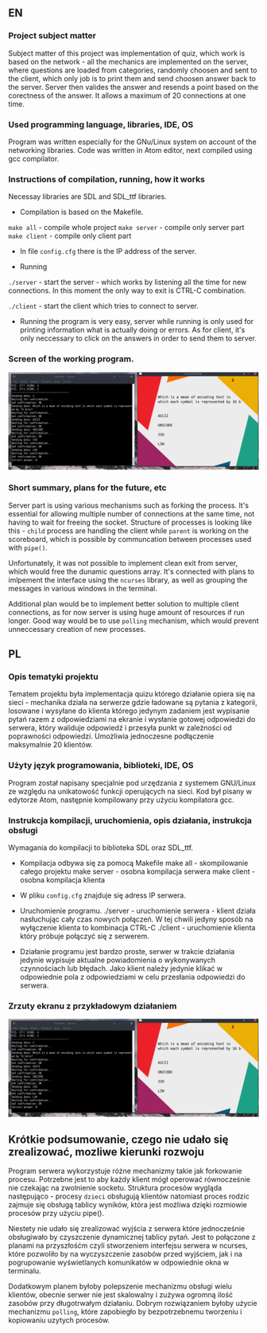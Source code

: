 EN
--

### Project subject matter

Subject matter of this project was implementation of quiz, which work is based on the network - all the mechanics are implemented on the server, where questions are loaded from categories, randomly choosen and sent to the client, which only job is to print them and send choosen answer back to the server. Server then valides the answer and resends a point based on the corectness of the answer. It allows a maximum of 20 connections at one time. 

### Used programming language, libraries, IDE, OS

Program was written especially for the GNu/Linux system on account of the networking libraries. Code was written in Atom editor, next compiled using gcc compilator. 

### Instructions of compilation, running, how it works

Necessay libraries are SDL and SDL_ttf libraries. 

* Compilation is based on the Makefile.

`make all` - compile whole project
`make server` - compile only server part
`make client` - compile only client part

* In file `config.cfg` there is the IP address of the server.

* Running

`./server` - start the server - which works by listening all the time for new connections. In this moment the only way to exit is CTRL-C combination.

`./client` - start the client which tries to connect to server. 

* Running the program is very easy, server while running is only used for printing information what is actually doing or errors. As for client, it's only neccessary to click on the answers in order to send them to server. 

### Screen of the working program. 

![Working screen](working_screen.png)

### Short summary, plans for the future, etc

Server part is using various mechanisms such as forking the process. It's essential for allowing multiple number of connections at the same time, not having to wait for freeing the socket. Structure of processes is looking like this - `child` process are handling the client while `parent` is working on the scoreboard, which is possible by communcation between processes used with `pipe()`. 

Unfortunately, it was not possible to implement clean exit from server, which would free the dunamic questions array. It's connected with plans to imlpement the interface using the `ncurses` library, as well as grouping the messages in various windows in the terminal. 

Additional plan would be to implement better solution to multiple client connections, as for now server is using huge amount of resources if run longer. Good way would be to use `polling` mechanism, which would prevent unneccessary creation of new processes. 

PL
--

### Opis tematyki projektu

Tematem projektu była implementacja quizu którego działanie opiera się na sieci - mechanika działa na serwerze gdzie ładowane są pytania z kategorii, losowane i wysyłane do klienta którego jedynym zadaniem jest wypisanie pytań razem z odpowiedziami na ekranie i wysłanie gotowej odpowiedzi do serwera, który waliduje odpowiedź i przesyła punkt w zależności od poprawności odpowiedzi. Umożliwia jednoczesne podłączenie maksymalnie 20 klientów. 

### Użyty język programowania, biblioteki, IDE, OS

Program został napisany specjalnie pod urzędzania z systemem GNU/Linux ze względu na unikatowość funkcji operujących na sieci. Kod był pisany w edytorze Atom, następnie kompilowany przy użyciu kompilatora gcc.

### Instrukcja kompilacji, uruchomienia, opis działania, instrukcja obsługi

Wymagania do kompilacji to biblioteka SDL oraz SDL_ttf. 
* Kompilacja odbywa się za pomocą Makefile
make all - skompilowanie całego projektu
make server - osobna kompilacja serwera
make client - osobna kompilacja klienta

* W pliku `config.cfg` znajduje się adress IP serwera. 

* Uruchomienie programu.
./server - uruchomienie serwera - klient działa nasłuchując cały czas nowych połączeń. W tej chwili jedyny sposób na wyłączenie klienta to kombinacja CTRL-C
./client - uruchomienie klienta który próbuje połączyć się z serwerem. 

* Działanie programu jest bardzo proste, serwer w trakcie działania jedynie wypisuje aktualne powiadomienia o wykonywanych czynnościach lub błędach. 
Jako klient należy jedynie klikać w odpowiednie pola z odpowiedziami w celu przesłania odpowiedzi do serwera. 

### Zrzuty ekranu z przykładowym działaniem

![Working screen](working_screen.png)

## Krótkie podsumowanie, czego nie udało się zrealizować, mozliwe kierunki rozwoju

Program serwera wykorzystuje różne mechanizmy takie jak forkowanie procesu. Potrzebne jest to aby każdy klient mógł operować równocześnie nie czekając na zwolnienie socketu. Struktura procesów wygląda następująco - procesy `dzieci` obsługują klientów natomiast proces rodzic zajmuje się obsługą tablicy wyników, która jest możliwa dzięki rozmiowie procesów przy użyciu pipe(). 

Niestety nie udało się zrealizować wyjścia z serwera które jednocześnie obsługiwało by czyszczenie dynamicznej tablicy pytań. Jest to połączone z planami na przyszłośćm czyli stworzeniem interfejsu serwera w ncurses, które pozwoliło by na wyczyszczenie zasobów przed wyjściem, jak i na pogrupowanie wyświetlanych komunikatów w odpowiednie okna w terminalu.

Dodatkowym planem byłoby polepszenie mechanizmu obsługi wielu klientów, obecnie serwer nie jest skalowalny i zużywa ogromną ilość zasobów przy długotrwałym działaniu. Dobrym rozwiązaniem byłoby użycie mechanizmu `polling`, które zapobiegło by bezpotrzebnemu tworzeniu i kopiowaniu uzytych procesów.